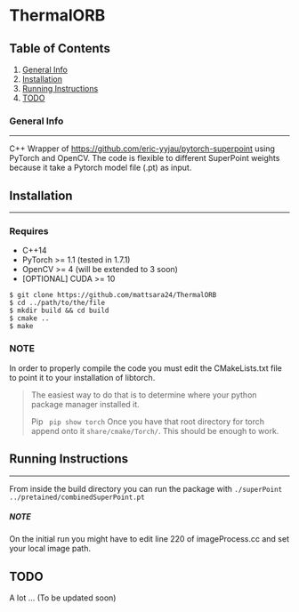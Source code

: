 # ThermalORB
## Table of Contents
1. [General Info](#general-info)
2. [Installation](#installation)
3. [Running Instructions](#RunInstructions)
4. [TODO](#TODO)
### General Info
***
C++ Wrapper of https://github.com/eric-yyjau/pytorch-superpoint using PyTorch and OpenCV. 
The code is flexible to different SuperPoint weights because it take a Pytorch model file (.pt) as input.

## Installation
***
### Requires
- C++14
- PyTorch >= 1.1 (tested in 1.7.1)
- OpenCV >= 4 (will be extended to 3 soon)
- [OPTIONAL] CUDA >= 10 

```
$ git clone https://github.com/mattsara24/ThermalORB
$ cd ../path/to/the/file
$ mkdir build && cd build
$ cmake ..
$ make
```

### NOTE
In order to properly compile the code you must edit the CMakeLists.txt file to point it to your installation of libtorch.
> The easiest way to do that is to determine where your python package manager installed it.
> 
> Pip ``` pip show torch```
> Once you have that root directory for torch append onto it ``` share/cmake/Torch/ ```. This should be enough to work.

## Running Instructions
***
From inside the build directory you can run the package with
``` ./superPoint ../pretained/combinedSuperPoint.pt ```
##### NOTE
On the initial run you might have to edit line 220 of imageProcess.cc and set your local image path.

## TODO
A lot ... (To be updated soon)
